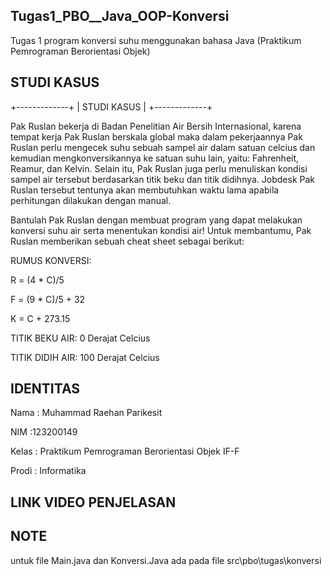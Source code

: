 ## Tugas1_PBO__Java_OOP-Konversi
Tugas 1 program konversi suhu menggunakan bahasa Java (Praktikum Pemrograman Berorientasi Objek)
## STUDI KASUS 
+-------------+
| STUDI KASUS |
+-------------+

Pak Ruslan bekerja di Badan Penelitian Air Bersih Internasional, karena tempat kerja Pak Ruslan berskala global maka dalam pekerjaannya Pak Ruslan perlu mengecek suhu sebuah sampel air dalam satuan celcius dan kemudian mengkonversikannya ke satuan suhu lain, yaitu: Fahrenheit, Reamur, dan Kelvin. Selain itu, Pak Ruslan juga perlu menuliskan kondisi sampel air tersebut berdasarkan titik beku dan titik didihnya. Jobdesk Pak Ruslan tersebut tentunya akan membutuhkan waktu lama apabila perhitungan dilakukan dengan manual.

Bantulah Pak Ruslan dengan membuat program yang dapat melakukan konversi suhu air serta menentukan kondisi air!  Untuk membantumu, Pak Ruslan memberikan sebuah cheat sheet sebagai berikut:

RUMUS KONVERSI:

R = (4 * C)/5

F = (9 * C)/5 + 32

K = C + 273.15

TITIK BEKU AIR: 0 Derajat Celcius

TITIK DIDIH AIR: 100 Derajat Celcius

## IDENTITAS
Nama : Muhammad Raehan Parikesit

NIM  :123200149

Kelas : Praktikum Pemrograman Berorientasi Objek IF-F

Prodi : Informatika

## LINK VIDEO PENJELASAN

## NOTE
untuk file Main.java dan Konversi.Java ada pada file src\pbo\tugas\konversi


